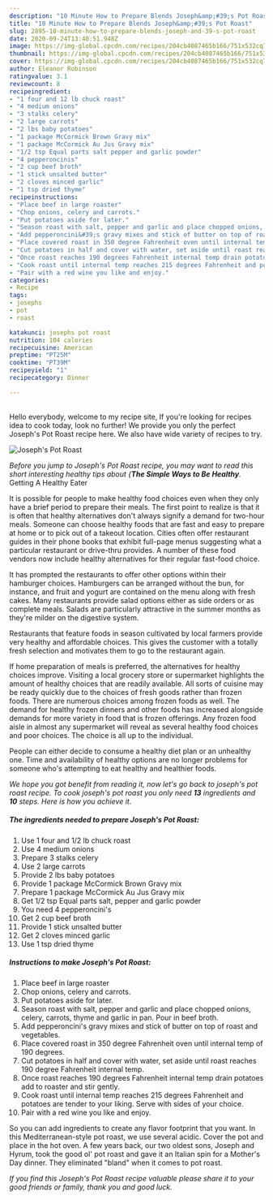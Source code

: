 ```yaml
---
description: "10 Minute How to Prepare Blends Joseph&amp;#39;s Pot Roast"
title: "10 Minute How to Prepare Blends Joseph&amp;#39;s Pot Roast"
slug: 2895-10-minute-how-to-prepare-blends-joseph-and-39-s-pot-roast
date: 2020-09-24T13:40:51.948Z
image: https://img-global.cpcdn.com/recipes/204cb4087465b166/751x532cq70/josephs-pot-roast-recipe-main-photo.jpg
thumbnail: https://img-global.cpcdn.com/recipes/204cb4087465b166/751x532cq70/josephs-pot-roast-recipe-main-photo.jpg
cover: https://img-global.cpcdn.com/recipes/204cb4087465b166/751x532cq70/josephs-pot-roast-recipe-main-photo.jpg
author: Eleanor Robinson
ratingvalue: 3.1
reviewcount: 8
recipeingredient:
- "1 four and 12 lb chuck roast"
- "4 medium onions"
- "3 stalks celery"
- "2 large carrots"
- "2 lbs baby potatoes"
- "1 package McCormick Brown Gravy mix"
- "1 package McCormick Au Jus Gravy mix"
- "1/2 tsp Equal parts salt pepper and garlic powder"
- "4 pepperoncinis"
- "2 cup beef broth"
- "1 stick unsalted butter"
- "2 cloves minced garlic"
- "1 tsp dried thyme"
recipeinstructions:
- "Place beef in large roaster"
- "Chop onions, celery and carrots."
- "Put potatoes aside for later."
- "Season roast with salt, pepper and garlic and place chopped onions, celery, carrots, thyme and garlic in pan. Pour in beef broth."
- "Add pepperoncini&#39;s gravy mixes and stick of butter on top of roast and vegetables."
- "Place covered roast in 350 degree Fahrenheit oven until internal temp of 190 degrees."
- "Cut potatoes in half and cover with water, set aside until roast reaches 190 degree Fahrenheit internal temp."
- "Once roast reaches 190 degrees Fahrenheit internal temp drain potatoes add to roaster and stir gently."
- "Cook roast until internal temp reaches 215 degrees Fahrenheit and potatoes are tender to your liking. Serve with sides of your choice."
- "Pair with a red wine you like and enjoy."
categories:
- Recipe
tags:
- josephs
- pot
- roast

katakunci: josephs pot roast 
nutrition: 104 calories
recipecuisine: American
preptime: "PT25M"
cooktime: "PT39M"
recipeyield: "1"
recipecategory: Dinner

---
```

<br>
Hello everybody, welcome to my recipe site, If you're looking for recipes idea to cook today, look no further! We provide you only the perfect Joseph&#39;s Pot Roast recipe here. We also have wide variety of recipes to try.
<br>


![Joseph&#39;s Pot Roast](https://img-global.cpcdn.com/recipes/204cb4087465b166/751x532cq70/josephs-pot-roast-recipe-main-photo.jpg)

<i>Before you jump to Joseph&#39;s Pot Roast recipe, you may want to read this short interesting healthy tips about {<strong>The Simple Ways to Be Healthy</strong>.</i>
Getting A Healthy Eater

It is possible for people to make healthy food choices even when they only have a brief period to prepare their meals. The first point to realize is that it is often that healthy alternatives don't always signify a demand for two-hour meals. Someone can choose healthy foods that are fast and easy to prepare at home or to pick out of a takeout location. Cities often offer restaurant guides in their phone books that exhibit full-page menus suggesting what a particular restaurant or drive-thru provides. A number of these food vendors now include healthy alternatives for their regular fast-food choice.

 It has prompted the restaurants to offer other options within their hamburger choices. Hamburgers can be arranged without the bun, for instance, and fruit and yogurt are contained on the menu along with fresh cakes. Many restaurants provide salad options either as side orders or as complete meals.  Salads are particularly attractive in the summer months as they're milder on the digestive system.

Restaurants that feature foods in season cultivated by local farmers provide very healthy and affordable choices.  This gives the customer with a totally fresh selection and motivates them to go to the restaurant again.

If home preparation of meals is preferred, the alternatives for healthy choices improve. Visiting a local grocery store or supermarket highlights the amount of healthy choices that are readily available.  All sorts of cuisine may be ready quickly due to the choices of fresh goods rather than frozen foods. There are numerous choices among frozen foods as well. The demand for healthy frozen dinners and other foods has increased alongside demands for more variety in food that is frozen offerings. Any frozen food aisle in almost any supermarket will reveal as several healthy food choices and poor choices. The choice is all up to the individual.

People can either decide to consume a healthy diet plan or an unhealthy one. Time and availability of healthy options are no longer problems for someone who's attempting to eat healthy and healthier foods.


<i>We hope you got benefit from reading it, now let's go back to joseph&#39;s pot roast recipe. To cook joseph&#39;s pot roast you only need <strong>13</strong> ingredients and <strong>10</strong> steps. Here is how you achieve it.
</i>

##### The ingredients needed to prepare Joseph&#39;s Pot Roast:

1. Use 1 four and 1/2 lb chuck roast
1. Use 4 medium onions
1. Prepare 3 stalks celery
1. Use 2 large carrots
1. Provide 2 lbs baby potatoes
1. Provide 1 package McCormick Brown Gravy mix
1. Prepare 1 package McCormick Au Jus Gravy mix
1. Get 1/2 tsp Equal parts salt, pepper and garlic powder
1. You need 4 pepperoncini&#39;s
1. Get 2 cup beef broth
1. Provide 1 stick unsalted butter
1. Get 2 cloves minced garlic
1. Use 1 tsp dried thyme


##### Instructions to make Joseph&#39;s Pot Roast:

1. Place beef in large roaster
1. Chop onions, celery and carrots.
1. Put potatoes aside for later.
1. Season roast with salt, pepper and garlic and place chopped onions, celery, carrots, thyme and garlic in pan. Pour in beef broth.
1. Add pepperoncini&#39;s gravy mixes and stick of butter on top of roast and vegetables.
1. Place covered roast in 350 degree Fahrenheit oven until internal temp of 190 degrees.
1. Cut potatoes in half and cover with water, set aside until roast reaches 190 degree Fahrenheit internal temp.
1. Once roast reaches 190 degrees Fahrenheit internal temp drain potatoes add to roaster and stir gently.
1. Cook roast until internal temp reaches 215 degrees Fahrenheit and potatoes are tender to your liking. Serve with sides of your choice.
1. Pair with a red wine you like and enjoy.


So you can add ingredients to create any flavor footprint that you want. In this Mediterranean-style pot roast, we use several acidic. Cover the pot and place in the hot oven. A few years back, our two oldest sons, Joseph and Hyrum, took the good ol&#39; pot roast and gave it an Italian spin for a Mother&#39;s Day dinner. They eliminated &#34;bland&#34; when it comes to pot roast. 

<i>If you find this Joseph&#39;s Pot Roast recipe valuable please share it to your good friends or family, thank you and good luck.</i>

